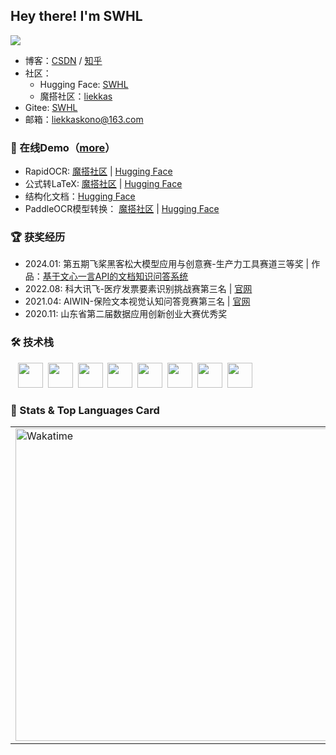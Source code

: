## Hey there! I'm SWHL 
![](https://komarev.com/ghpvc/?username=SWHL)

- 博客：[CSDN](https://blog.csdn.net/shiwanghualuo) / [知乎](https://www.zhihu.com/people/shiwanghualuo)
- 社区：
    - Hugging Face: [SWHL](https://huggingface.co/SWHL)
    - 魔搭社区：[liekkas](https://www.modelscope.cn/profile/liekkas)
- Gitee: [SWHL](https://gitee.com/SWHL)
- 邮箱：liekkaskono@163.com

### 📃 在线Demo（[more](https://huggingface.co/SWHL)）
- RapidOCR: [魔搭社区](https://www.modelscope.cn/studios/liekkas/RapidOCRDemo/summary) | [Hugging Face](https://huggingface.co/spaces/SWHL/RapidOCRDemo)
- 公式转LaTeX: [魔搭社区](https://www.modelscope.cn/studios/liekkas/RapidLatexOCRDemo/summary) | [Hugging Face](https://huggingface.co/spaces/SWHL/RapidLatexOCRDemo)
- 结构化文档：[Hugging Face](https://huggingface.co/spaces/SWHL/RapidStructureDemo)
- PaddleOCR模型转换： [魔搭社区](https://www.modelscope.cn/studios/liekkas/PaddleOCRModelConverter/summary) | [Hugging Face](https://huggingface.co/spaces/SWHL/PaddleOCRModelConverter) 

### 🏆 获奖经历
- 2024.01: 第五期飞桨黑客松大模型应用与创意赛-生产力工具赛道三等奖 | 作品：[基于文心一言API的文档知识问答系统](https://aistudio.baidu.com/application/detail/8138)
- 2022.08: 科大讯飞-医疗发票要素识别挑战赛第三名 | [官网](https://challenge.xfyun.cn/topic/info?type=medical-invoice&option=phb)
- 2021.04: AIWIN-保险文本视觉认知问答竞赛第三名 | [官网](http://ailab.aiwin.org.cn/competitions/49)
- 2020.11: 山东省第二届数据应用创新创业大赛优秀奖

### 🛠 技术栈
&nbsp;&nbsp;
<img height=40 src="https://cdn.jsdelivr.net/gh/devicons/devicon/icons/python/python-original.svg" />&nbsp;
<img height=40 src="https://cdn.jsdelivr.net/gh/devicons/devicon/icons/cplusplus/cplusplus-original.svg" />&nbsp;
<img height=40 src="https://cdn.jsdelivr.net/gh/devicons/devicon/icons/pytorch/pytorch-original.svg" />&nbsp;
<img height=40 src="https://cdn.jsdelivr.net/gh/devicons/devicon/icons/git/git-original-wordmark.svg" />&nbsp;
<img height=40 src="https://cdn.jsdelivr.net/gh/devicons/devicon/icons/markdown/markdown-original.svg" />&nbsp;
<img height=40 src="https://cdn.jsdelivr.net/gh/devicons/devicon/icons/latex/latex-original.svg" />&nbsp;
<img height=40 src="https://cdn.jsdelivr.net/gh/devicons/devicon/icons/bash/bash-original.svg" />&nbsp;
<img height=40 src="https://cdn.jsdelivr.net/gh/devicons/devicon/icons/vscode/vscode-original-wordmark.svg" />&nbsp;  

### 🌟 Stats & Top Languages Card
<table>
  <tr>
    <td><img src="https://github-readme-stats.vercel.app/api?username=SWHL&theme=transparent&hide_title=true&hide_border=true&show_icons=true&include_all_commits=true" width="500" alt="Wakatime"/></td>
    <td><img src="https://github-readme-stats.vercel.app/api/top-langs/?username=SWHL&theme=transparent&hide_title=true&layout=compact&hide_border=true&show_icons=true&include_all_commits=true" height="137"  alt="Wakatime"/></td>
  </tr>
</table>

